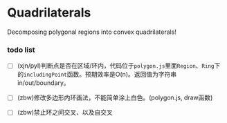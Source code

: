 # Quadrilaterals
Decomposing polygonal regions into convex quadrilaterals!



### todo list

* [ ] (xjn/pyl)判断点是否在区域/环内，代码位于`polygon.js`里面`Region`、`Ring`下的`includingPoint`函数。预期效率是O(n)。返回值为字符串in/out/boundary。
* [ ] (zbw)修改多边形内环画法，不能简单涂上白色。(polygon.js, draw函数)
* [ ] (zbw)禁止环之间交叉、以及自交叉

